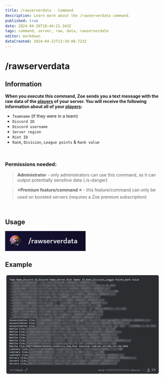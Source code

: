 ```yaml
---
title: /rawserverdata - Command
description: Learn more about the /rawserverdata command.
published: true
date: 2024-04-26T18:44:21.343Z
tags: command, server, raw, data, rawserverdata
editor: markdown
dateCreated: 2024-04-22T13:38:08.723Z
---
```


# /rawserverdata
## Information
**When you execute this command, Zoe sends you a text message with the raw data of the [players](/en/terms/player) of your server. You will receive the following information about all of your [players](/en/terms/player):**
- `Teamname` (if they were in a team)
- `Discord ID`
- `Discord username`
- `Server region`
- `Riot ID`
- `Rank`, `Division`, `League points` & `Rank value`
<br>

### Permissions needed:
>**Administrator** - only administrators can use this command, as it can output potentially sensitive data {.is-danger}

> **:star:Premium feature/command :star:** - this feature/command can only be used on boosted servers (requires a Zoe premium subscription)

<br>

## Usage
![](/en_/en_rawserverdata.png)
<br>
 
## Example
![](/en_/en_rawserverdata_output.png)